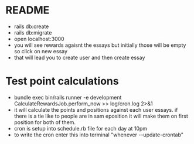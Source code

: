 # README

* rails db:create
* rails db:migrate
* open localhost:3000
* you will see rewards agaisnt the essays but initially those will be empty so click on new essay
* that will lead you to create user and then create essay

# Test point calculations

* bundle exec bin/rails runner -e development CalculateRewardsJob.perform_now >> log/cron.log 2>&1
* it will calculate the points and positions against each user essays. if there is a tie like to people are in sam eposition it will make them on first position for both of them.
* cron is setup into schedule.rb file for each day at 10pm
* to write the cron enter this into terminal "whenever --update-crontab"
